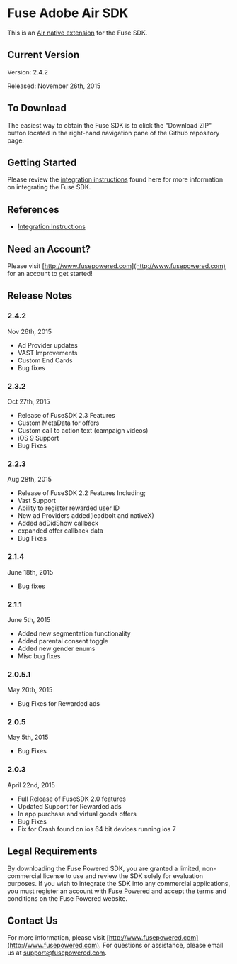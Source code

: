 # Fuse Adobe Air SDK

This is an [Air native extension](http://www.adobe.com/devnet/air/native-extensions-for-air.html) for the Fuse SDK.

## Current Version

Version: 2.4.2

Released: November 26th, 2015

## To Download
The easiest way to obtain the Fuse SDK is to click the "Download ZIP" button located in the right-hand navigation pane of the Github repository page.

## Getting Started

Please review the [integration instructions](http://wiki.fusepowered.com/index.php/Adobe_Air) found here for more information on integrating the Fuse SDK.

## References

* [Integration Instructions](http://wiki.fusepowered.com/index.php/Adobe_Air)

## Need an Account?
Please visit [http://www.fusepowered.com](http://www.fusepowered.com) for an account to get started!

## Release Notes

### 2.4.2
Nov 26th, 2015
* Ad Provider updates
* VAST Improvements
* Custom End Cards
* Bug fixes

### 2.3.2
Oct 27th, 2015
* Release of FuseSDK 2.3 Features
* Custom MetaData for offers
* Custom call to action text (campaign videos)
* iOS 9 Support
* Bug Fixes

### 2.2.3
Aug 28th, 2015
* Release of FuseSDK 2.2 Features Including;
* Vast Support
* Ability to register rewarded user ID
* New ad Providers added(leadbolt and nativeX)
* Added adDidShow callback
* expanded offer callback data
* Bug Fixes

### 2.1.4
June 18th, 2015
* Bug fixes

### 2.1.1
June 5th, 2015
* Added new segmentation functionality
* Added parental consent toggle
* Added new gender enums
* Misc bug fixes

### 2.0.5.1
May 20th, 2015
* Bug Fixes for Rewarded ads

### 2.0.5
May 5th, 2015
* Bug Fixes

### 2.0.3
April 22nd, 2015
* Full Release of FuseSDK 2.0 features
* Updated Support for Rewarded ads
* In app purchase and virtual goods offers
* Bug Fixes
* Fix for Crash found on ios 64 bit devices running ios 7

## Legal Requirements
By downloading the Fuse Powered SDK, you are granted a limited, non-commercial license to use and review the SDK solely for evaluation purposes.  If you wish to integrate the SDK into any commercial applications, you must register an account with [Fuse Powered](https://www.fusepowered.com) and accept the terms and conditions on the Fuse Powered website.

## Contact Us
For more information, please visit [http://www.fusepowered.com](http://www.fusepowered.com). For questions or assistance, please email us at [support@fusepowered.com](mailto:support@fusepowered.com).
